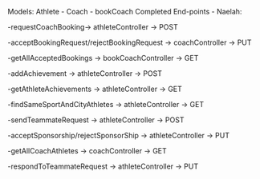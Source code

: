 Models: Athlete - Coach - bookCoach
Completed End-points - Naelah:

-requestCoachBooking→ athleteController → POST 

-acceptBookingRequest/rejectBookingRequest → coachController → PUT

-getAllAcceptedBookings → bookCoachController → GET

-addAchievement → athleteController → POST

-getAthleteAchievements → athleteController → GET

-findSameSportAndCityAthletes → athleteController → GET

-sendTeammateRequest → athleteController → POST

-acceptSponsorship/rejectSponsorShip → athleteController → PUT

-getAllCoachAthletes → coachController → GET

-respondToTeammateRequest → athleteController → PUT 
